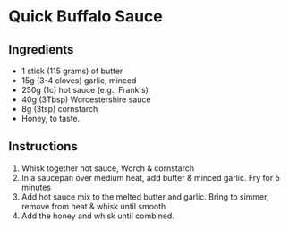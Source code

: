 # Quick Buffalo Sauce

## Ingredients

* 1 stick (115 grams) of butter
* 15g (3-4 cloves) garlic, minced
* 250g (1c) hot sauce (e.g., Frank's)
* 40g (3Tbsp) Worcestershire sauce 
* 8g (3tsp) cornstarch
* Honey, to taste.

## Instructions

1. Whisk together hot sauce, Worch & cornstarch
1. In a saucepan over medium heat, add butter & minced garlic. Fry for 5 minutes
1. Add hot sauce mix to the melted butter and garlic. Bring to simmer, remove from heat & whisk until smooth
1. Add the honey and whisk until combined.

